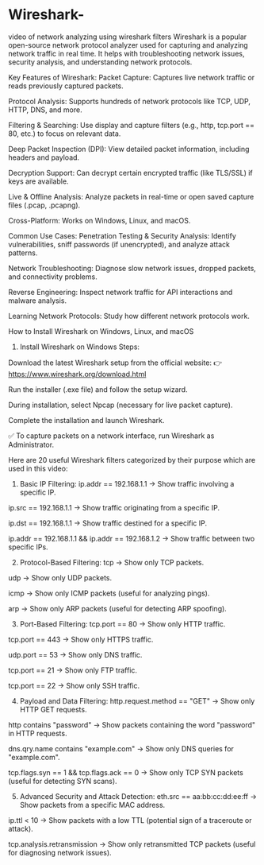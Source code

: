 # Wireshark-
video of network analyzing using wireshark filters
Wireshark is a popular open-source network protocol analyzer used for capturing and analyzing network traffic in real time. It helps with troubleshooting network issues, security analysis, and understanding network protocols.

Key Features of Wireshark:
Packet Capture: Captures live network traffic or reads previously captured packets.

Protocol Analysis: Supports hundreds of network protocols like TCP, UDP, HTTP, DNS, and more.

Filtering & Searching: Use display and capture filters (e.g., http, tcp.port == 80, etc.) to focus on relevant data.

Deep Packet Inspection (DPI): View detailed packet information, including headers and payload.

Decryption Support: Can decrypt certain encrypted traffic (like TLS/SSL) if keys are available.

Live & Offline Analysis: Analyze packets in real-time or open saved capture files (.pcap, .pcapng).

Cross-Platform: Works on Windows, Linux, and macOS.

Common Use Cases:
Penetration Testing & Security Analysis: Identify vulnerabilities, sniff passwords (if unencrypted), and analyze attack patterns.

Network Troubleshooting: Diagnose slow network issues, dropped packets, and connectivity problems.

Reverse Engineering: Inspect network traffic for API interactions and malware analysis.

Learning Network Protocols: Study how different network protocols work.

How to Install Wireshark on Windows, Linux, and macOS
1. Install Wireshark on Windows
Steps:

Download the latest Wireshark setup from the official website:
👉 https://www.wireshark.org/download.html

Run the installer (.exe file) and follow the setup wizard.

During installation, select Npcap (necessary for live packet capture).

Complete the installation and launch Wireshark.

✅ To capture packets on a network interface, run Wireshark as Administrator.

Here are 20 useful Wireshark filters categorized by their purpose which are used in this video:

1. Basic IP Filtering:
ip.addr == 192.168.1.1 → Show traffic involving a specific IP.

ip.src == 192.168.1.1 → Show traffic originating from a specific IP.

ip.dst == 192.168.1.1 → Show traffic destined for a specific IP.

ip.addr == 192.168.1.1 && ip.addr == 192.168.1.2 → Show traffic between two specific IPs.

2. Protocol-Based Filtering:
tcp → Show only TCP packets.

udp → Show only UDP packets.

icmp → Show only ICMP packets (useful for analyzing pings).

arp → Show only ARP packets (useful for detecting ARP spoofing).

3. Port-Based Filtering:
tcp.port == 80 → Show only HTTP traffic.

tcp.port == 443 → Show only HTTPS traffic.

udp.port == 53 → Show only DNS traffic.

tcp.port == 21 → Show only FTP traffic.

tcp.port == 22 → Show only SSH traffic.

4. Payload and Data Filtering:
http.request.method == "GET" → Show only HTTP GET requests.

http contains "password" → Show packets containing the word "password" in HTTP requests.

dns.qry.name contains "example.com" → Show only DNS queries for "example.com".

tcp.flags.syn == 1 && tcp.flags.ack == 0 → Show only TCP SYN packets (useful for detecting SYN scans).

5. Advanced Security and Attack Detection:
eth.src == aa:bb:cc:dd:ee:ff → Show packets from a specific MAC address.

ip.ttl < 10 → Show packets with a low TTL (potential sign of a traceroute or attack).

tcp.analysis.retransmission → Show only retransmitted TCP packets (useful for diagnosing network issues).
